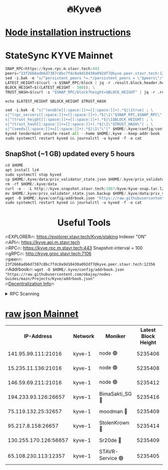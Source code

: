 <h1 align="center"> 🔥Kyve🔥</h1>

[Node installation instructions](https://github.com/obajay/nodes-Guides/tree/main/Projects/Kyve)
=
# StateSync KYVE Mainnet
```python
SNAP_RPC=https://kyve.rpc.m.stavr.tech:443
peers="23f2668adb6d7387c8bc7fdc8a9d10430a092df7@kyve.peer.stavr.tech:12356"
sed -i.bak -e "s/^persistent_peers *=.*/persistent_peers = \"$peers\"/" $HOME/.kyve/config/config.toml
LATEST_HEIGHT=$(curl -s $SNAP_RPC/block | jq -r .result.block.header.height); \
BLOCK_HEIGHT=$((LATEST_HEIGHT - 500)); \
TRUST_HASH=$(curl -s "$SNAP_RPC/block?height=$BLOCK_HEIGHT" | jq -r .result.block_id.hash)

echo $LATEST_HEIGHT $BLOCK_HEIGHT $TRUST_HASH

sed -i.bak -E "s|^(enable[[:space:]]+=[[:space:]]+).*$|\1true| ; \
s|^(rpc_servers[[:space:]]+=[[:space:]]+).*$|\1\"$SNAP_RPC,$SNAP_RPC\"| ; \
s|^(trust_height[[:space:]]+=[[:space:]]+).*$|\1$BLOCK_HEIGHT| ; \
s|^(trust_hash[[:space:]]+=[[:space:]]+).*$|\1\"$TRUST_HASH\"| ; \
s|^(seeds[[:space:]]+=[[:space:]]+).*$|\1\"\"|" $HOME/.kyve/config/config.toml
kyved tendermint unsafe-reset-all --home $HOME/.kyve --keep-addr-book
sudo systemctl restart kyved && journalctl -u kyved -f -o cat
```

## SnapShot (~1 GB) updated every 5 hours
```python
cd $HOME
apt install lz4
sudo systemctl stop kyved
cp $HOME/.kyve/data/priv_validator_state.json $HOME/.kyve/priv_validator_state.json.backup
rm -rf $HOME/.kyve/data
curl -o - -L http://kyve.snapshot.stavr.tech:1007/kyve/kyve-snap.tar.lz4 | lz4 -c -d - | tar -x -C $HOME/.kyve --strip-components 2
mv $HOME/.kyve/priv_validator_state.json.backup $HOME/.kyve/data/priv_validator_state.json
wget -O $HOME/.kyve/config/addrbook.json "https://raw.githubusercontent.com/obajay/nodes-Guides/main/Projects/Kyve/addrbook.json"
sudo systemctl restart kyved && journalctl -u kyved -f -o cat
```

<h1 align="center"> Useful Tools</h1>

🔥EXPLORER🔥:     https://explorer.stavr.tech/Kyve/staking        Indexer "ON" \
🔥API🔥: 			 		https://kyve.api.m.stavr.tech \
🔥RPC🔥:          https://kyve.rpc.m.stavr.tech:443	              Snapshot-interval = 100 \
🔥gRPC🔥:         http://kyve.grpc.stavr.tech:7106 \
🔥peer🔥:					`23f2668adb6d7387c8bc7fdc8a9d10430a092df7@kyve.peer.stavr.tech:12356` \
🔥Addrbook🔥:    ```wget -O $HOME/.kyve/config/addrbook.json "https://raw.githubusercontent.com/obajay/nodes-Guides/main/Projects/Kyve/addrbook.json"``` \
🔥[Decentralization Info](https://github.com/obajay/StateSync-snapshots/tree/main/Projects/Kyve/Decentralization)🔥

<details>
<summary>RPC Scanning</summary>

<h2 align="center"> We scan nodes in real time every 4 hours. And we provide the final result of RPC endpoints.
We cannot influence the operation of these nodes in any way. </h2>


```python
If Voting Power is higher than 0 --> then the Node is a validator of the network and may be subject to attack and be a potential threat to the chain.
```
```python
We marked such validators with a red symbol
```

</details>

[raw json Mainnet](https://rpc-check.kyvem.stavr.tech/kyvem/rpc-kyvem-result.json)
=



<table><tr><th>IP-Address</th><th>Network</th><th>Moniker</th><th>Latest Block Height</th><th>Earliest Block Height</th><th>Catching Up</th><th>Tx Index</th><th>Voting Power</th><th>Scan Time</th></tr><tr><td>141.95.99.111:21016</td><td>kyve-1</td><td>node 🟢</td><td>5235406</td><td>1</td><td>False</td><td>off</td><td>0</td><td>2024-03-06T01:40:42.572807959UTC</td></tr><tr><td>15.235.11.136:21016</td><td>kyve-1</td><td>node 🟢</td><td>5235408</td><td>1</td><td>False</td><td>off</td><td>0</td><td>2024-03-06T01:40:57.464127665UTC</td></tr><tr><td>146.59.69.211:21016</td><td>kyve-1</td><td>node 🟢</td><td>5235412</td><td>1</td><td>False</td><td>off</td><td>0</td><td>2024-03-06T01:41:17.017478141UTC</td></tr><tr><td>194.233.93.126:26657</td><td>kyve-1</td><td>BimaSakti_SG 🔴</td><td>5235416</td><td>2646001</td><td>False</td><td>off</td><td>651</td><td>2024-03-06T01:41:44.924155251UTC</td></tr><tr><td>75.119.132.25:32657</td><td>kyve-1</td><td>moodman 🔴</td><td>5235409</td><td>5135409</td><td>False</td><td>off</td><td>6865</td><td>2024-03-06T01:41:00.387801666UTC</td></tr><tr><td>95.217.8.158:26657</td><td>kyve-1</td><td>StolenKrown 🔴</td><td>5235414</td><td>5193501</td><td>False</td><td>on</td><td>2499</td><td>2024-03-06T01:41:33.792671804UTC</td></tr><tr><td>130.255.170.126:56657</td><td>kyve-1</td><td>Sr20de 🔴</td><td>5235409</td><td>5217201</td><td>False</td><td>off</td><td>5955</td><td>2024-03-06T01:40:57.836834976UTC</td></tr><tr><td>65.108.230.113:12357</td><td>kyve-1</td><td>STAVR-Service 🟢</td><td>5235405</td><td>5233001</td><td>False</td><td>on</td><td>0</td><td>2024-03-06T01:40:36.249382719UTC</td></tr></table>
